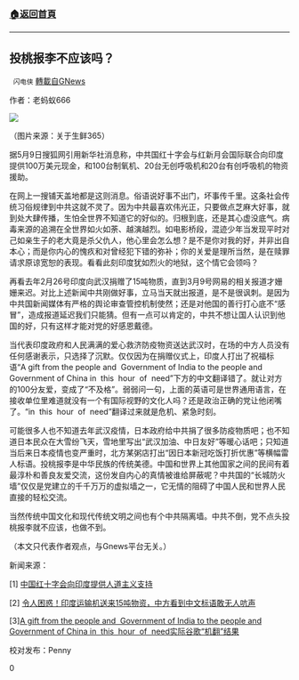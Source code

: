 ###  [:house:返回首頁](https://github.com/ourhimalayas/txt)
---

## 投桃报李不应该吗？
` 闪电侠` [轉載自GNews](https://gnews.org/zh-hans/1198626/)

作者：老蚂蚁666

![]()![](https://gnews-media-offload.s3.amazonaws.com/wp-content/uploads/2021/05/10014837/106-1.jpg)

（图片来源：关于生鲜365）

据5月9日搜狐网引用新华社消息称，中共国红十字会与红新月会国际联合向印度提供100万美元现金，和100台制氧机、20台无创呼吸机和20台有创呼吸机的物资援助。

在网上一搜铺天盖地都是这则消息。俗语说好事不出门，坏事传千里。这条社会传统习俗规律到中共这就不灵了。因为中共最喜欢伟光正，只要做点芝麻大好事，就到处大肆传播，生怕全世界不知道它的好似的。归根到底，还是其心虚没底气。病毒来源的追溯在全世界如火如荼、越演越烈。如电影桥段，混迹少年当发现平时对己如亲生子的老大竟是杀父仇人，他心里会怎么想？是不是你对我的好，并非出自本心；而是你内心的愧疚和对曾经犯下错的弥补；你的关爱是理所当然，是在赎罪请求原谅宽恕的表现。看看此刻印度犹如烈火的地狱，这个情它会领吗？

再看去年2月26号印度向武汉捐赠了15吨物质，直到3月9号网易的相关报道才姗姗来迟。对比上述新闻中共刚做好事，立马当天就出报道，是不是很讽刺。是因为中共国新闻媒体有严格的舆论审查管控机制使然；还是对他国的善行打心底不“感冒”，造成报道延迟我们只能猜。但有一点可以肯定的，中共不想让国人认识到他国的好，只有这样才能对党的好感恩戴德。

当代表印度政府和人民满满的爱心救济防疫物资送达武汉时，在场的中方人员没有任何感谢表示，只选择了沉默。仅仅因为在捐赠仪式上，印度人打出了祝福标语“A gift from the people and  Government of India to the people and Government of China in  this  hour  of  need”下方的中文翻译错了。就让对方的100分友爱，变成了“不及格”。弱弱问一句，上面的英语可是世界通用语言，在接收单位里难道就没有一个有国际视野的文化人吗？还是政治正确的党让他闭嘴了。“in  this  hour  of  need”翻译过来就是危机、紧急时刻。

可能很多人也不知道去年武汉疫情，日本政府给中共捐了很多防疫物质吧；也不知道日本民众在大雪纷飞天，雪地里写出“武汉加油、中日友好”等暖心话吧；只知道当后来日本疫情也变严重时，北方某粥店打出“因日本新冠吃饭打折优惠”等横幅雷人标语。投桃报李是中华民族的传统美德。中国和世界上其他国家之间的民间有着最淳朴和善良友爱交流，这份发自内心的真情被谁给屏蔽呢？中共国的“长城防火墙”仅仅是党建立的千千万万的虚拟墙之一，它无情的阻碍了中国人民和世界人民直接的轻松交流。

当然传统中国文化和现代传统文明之间也有个中共隔离墙。中共不倒，党不点头投桃报李就不应该，也做不到。

（本文只代表作者观点，与Gnews平台无关。）

新闻来源：

[1] [中国红十字会向印度提供人道主义支持](https://www.sohu.com/a/465494215_267106)

[2] [令人困惑！印度运输机送来15吨物资，中方看到中文标语敢无人吭声](https://www.163.com/dy/article/F79485IH05159TSH.html)

[3][A gift from the people and  Government of India to the people and Government of China in  this  hour  of  need实际谷歌“机翻”结果](https://translate.google.cn/?sl=auto&amp;tl=zh-CN&amp;text=A%20gift%20from%20the%20people%20and%20%20Government%20of%20India%20to%20the%20people%20and%20Government%20of%20China%20in%20%20this%20%20hour%20%20of%20%20need&amp;op=translate)

校对发布：Penny

0
